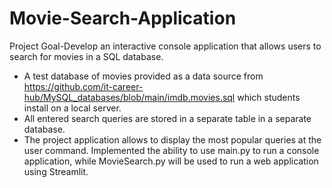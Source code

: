 # Movie-Search-Application
Project Goal-Develop an interactive console application that allows users to search for movies in a SQL database. 
- A test database of movies  provided as a data source from https://github.com/it-career-hub/MySQL_databases/blob/main/imdb.movies.sql which students  install on a local server.
- All entered search queries are stored in a separate table in a separate database.
- The project application allows to display the most popular queries at the user command.
Implemented the ability to use main.py to run a console application, while MovieSearch.py will be used to run a web application using Streamlit.
